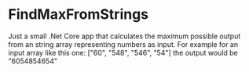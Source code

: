 # FindMaxFromStrings
Just a small .Net Core app that calculates the maximum possible output from an string array representing numbers as input.
For example for an input array like this one: ["60", "548", "546", "54"] the output would be "6054854654"
